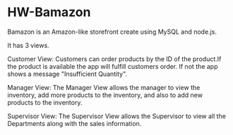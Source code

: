 # HW-Bamazon
Bamazon is an Amazon-like storefront create using MySQL and node.js. 

It has 3 views.

Customer View:
Customers can order products by the ID of the product.If the product is available the app will fulfill customers order. If not the app shows a message "Insufficient Quantity".

Manager View:
The Manager View allows the manager to view the inventory, add more products to the inventory, and also to add new products to the inventory.

Supervisor View:
The Supervisor View allows the Supervisor to view all the Departments along with the sales information.
